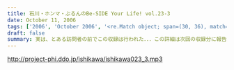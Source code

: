 ```yaml
---
title: 石川・ホンマ・ぶるんのBe-SIDE Your Life! vol.23-3
date: October 11, 2006
tags: ['2006', 'October 2006', '<re.Match object; span=(30, 36), match='vol.23'>']
draft: false
summary: 実は、とある訪問者の前でこの収録は行われた．．．この詳細は次回の収録分に報告することになるのですが、このビーサイもちょっとは季節モノらしいことをしようとしていることは確か！！発表できることになり次第お知らせするので、次回のビーサイも首を長くして配信開始を待っていてね！NAMAE
---
```


http://project-phi.ddo.jp/ishikawa/ishikawa023_3.mp3
